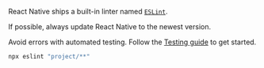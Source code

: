 React Native ships a built-in linter named [`ESLint`](https://eslint.org/).

If possible, always update React Native to the newest version.

Avoid errors with automated testing. Follow the [Testing guide](https://reactnative.dev/docs/testing-overview) to get started.

```jsx
npx eslint "project/**"
```
